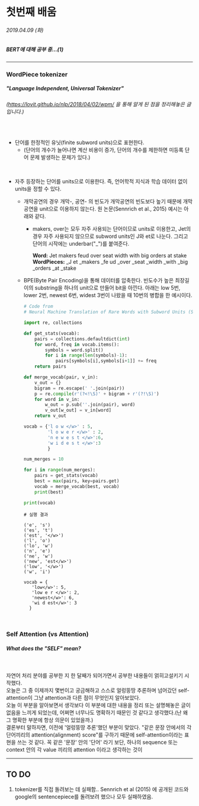 # 첫번째 배움
###### 2019.04.09 (화)
##### BERT에 대해 공부 중...(1)
-----

### WordPiece tokenizer
##### "Language Independent, Universal Tokenizer" 
###### (https://lovit.github.io/nlp/2018/04/02/wpm/ 을 통해 알게 된 점을 정리해놓은 글입니다.)

<br>

* 단어를 한정적인 유닛(finite subword units)으로 표현한다.
  + (단어의 개수가 늘어나면 계산 비용이 증가, 단어의 개수를 제한하면 미등록 단어 문제 발생하는 문제가 있다.)

<br>

* 자주 등장하는 단어를 units으로 이용한다. 즉, 언어학적 지식과 학습 데이터 없이 units을 정할 수 있다.
  + 개막공연의 경우 개막-, 공연- 의 빈도가 개막공연의 빈도보다 높기 때문에 개막공연을 unit으로 이용하지 않는다. 원 논문(Sennrich et al., 2015) 예시는 아래와 같다.
    - makers, over는 모두 자주 사용되는 단어이므로 units로 이용한고, Jet의 경우 자주 사용되지 않으므로 subword units인 J와 et로 나눈다. 그리고 단어의 시작에는 underbar("\_")를 붙여준다.
      
       **Word:** Jet makers feud over seat width with big orders at stake  
       **WordPieces:** \_J et \_makers \_fe ud \_over \_seat \_width \_with \_big \_orders \_at \_stake
      
  + BPE(Byte Pair Encoding)을 통해 데이터를 압축한다. 빈도수가 높은 최장길이의 substring을 하나의 unit으로 만들어 bit을 아낀다. 아래는 low 5번, lower 2번, newest 6번, widest 3번이 나왔을 때 10번의 병합을 한 예시이다. 
      
      ```python
      # Code from 
      # Neural Machine Translation of Rare Words with Subword Units (Sennrich et al., 2015)

      import re, collections

      def get_stats(vocab):
          pairs = collections.defaultdict(int)
          for word, freq in vocab.items():
              symbols = word.split()
              for i in range(len(symbols)-1):
                  pairs[symbols[i],symbols[i+1]] += freq
          return pairs

      def merge_vocab(pair, v_in):
          v_out = {}
          bigram = re.escape(' '.join(pair))
          p = re.compile(r'(?<!\S)' + bigram + r'(?!\S)')
          for word in v_in:
              w_out = p.sub(''.join(pair), word)
              v_out[w_out] = v_in[word]
          return v_out

      vocab = {'l o w </w>' : 5,
               'l o w e r </w>' : 2,
               'n e w e s t </w>':6,
               'w i d e s t </w>':3
               }

      num_merges = 10

      for i in range(num_merges):
          pairs = get_stats(vocab)
          best = max(pairs, key=pairs.get)
          vocab = merge_vocab(best, vocab)
          print(best)

      print(vocab)
      ```
      ```
      # 실행 결과
      
      ('e', 's')
      ('es', 't')
      ('est', '</w>')
      ('l', 'o')
      ('lo', 'w')
      ('n', 'e')
      ('ne', 'w')
      ('new', 'est</w>')
      ('low', '</w>')
      ('w', 'i')
      
      vocab = {
         'low</w>': 5, 
         'low e r </w>': 2, 
         'newest</w>': 6, 
         'wi d est</w>': 3
        }
      ```
<br>

### Self Attention (vs Attention)
##### What does the "SELF" mean?

<br>

자연어 처리 분야를 공부한 지 한 달째가 되어가면서 공부한 내용들이 얽히고설키기 시작했다.  
오늘은 그 중 이제까지 몇번이고 궁금해하고 스스로 얼렁뚱땅 추론하며 넘어갔던 self-attention이 그냥 attention과 다른 점이 무엇인지 알아보았다.  
오늘 이 부분을 알아보면서 생각보다 이 부분에 대한 내용을 정리 또는 설명해놓은 글이 없음을 느끼게 되었는데, 어쩌면 너무나도 명확하기 때문인 것 같다고 생각했다.(난 왜 그 명확한 부분에 항상 의문이 있었을까.)  
결론부터 말하자면, 이전에 '얼렁뚱땅 추론'했던 부분이 맞았다. "같은 문장 안에서의 각 단어끼리의 attention(alignment) score"를 구하기 때문에 self-attention이라는 표현을 쓰는 것 같다. 꼭 같은 '문장' 안의 '단어' 라기 보단, 하나의 sequence 또는 context 안의 각 value 끼리의 attention 이라고 생각하는 것이 

--------
## TO DO

1. tokenizer를 직접 돌려보는 데 실패함.. Sennrich et al (2015) 에 공개된 코드와 google의 sentencepiece를 돌려보려 했으나 모두 실패하였음.
